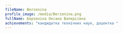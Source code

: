 ```yaml
---
fileName: Berzenina
profile_image: /media/Berzenina.png
fullName: Берзеніна Оксана Валеріївна
achievements: "кандидатка технічних наук, доцентка "
---
```

